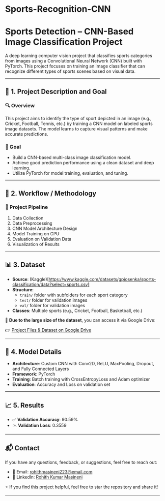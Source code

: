 # Sports-Recognition-CNN

# Sports Detection – CNN-Based Image Classification Project

A deep learning computer vision project that classifies sports categories from images using a Convolutional Neural Network (CNN) built with PyTorch. This project focuses on training an image classifier that can recognize different types of sports scenes based on visual data.

---

## 📌 1. Project Description and Goal

### 🔍 Overview
This project aims to identify the type of sport depicted in an image (e.g., Cricket, Football, Tennis, etc.) by training a CNN model on labeled sports image datasets. The model learns to capture visual patterns and make accurate predictions.

### 🎯 Goal
- Build a CNN-based multi-class image classification model.
- Achieve good prediction performance using a clean dataset and deep learning.
- Utilize PyTorch for model training, evaluation, and tuning.

---

## 🧩 2. Workflow / Methodology

### 🔄 Project Pipeline
1. Data Collection
2. Data Preprocessing
3. CNN Model Architecture Design
4. Model Training on GPU
5. Evaluation on Validation Data
6. Visualization of Results

---

## 📊 3. Dataset

- **Source**: (Kaggle)[https://www.kaggle.com/datasets/gpiosenka/sports-classification/data?select=sports.csv]
- **Structure**: 
  - `train/` folder with subfolders for each sport category
  - `test/` folder for validation images
  - `val/` folder for validation images
- **Classes**: Multiple sports (e.g., Cricket, Football, Basketball, etc.)

📁 **Due to the large size of the dataset**, you can access it via Google Drive:

👉 [Project Files & Dataset on Google Drive](https://drive.google.com/drive/u/2/folders/1b857du_v7iSHsNxaZdDVv63rBDyKjI7n)

---

## 🧠 4. Model Details

- **Architecture**: Custom CNN with Conv2D, ReLU, MaxPooling, Dropout, and Fully Connected Layers
- **Framework**: PyTorch
- **Training**: Batch training with CrossEntropyLoss and Adam optimizer
- **Evaluation**: Accuracy and Loss on validation set

---

## 📈 5. Results

- ✅ **Validation Accuracy**: 90.59%
- 📉 **Validation Loss**: 0.3559

---

## 📬 Contact

If you have any questions, feedback, or suggestions, feel free to reach out:

- 📧 Email: rohithmasineni223@email.com
- 🔗 LinkedIn: [Rohith Kumar Masineni](https://www.linkedin.com/in/rohith-kumar-masineni)

⭐ If you find this project helpful, feel free to star the repository and share it!

---

